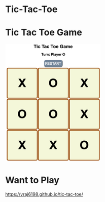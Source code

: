 # Tic-Tac-Toe
# Tic Tac Toe Game
<img src ="https://raw.githubusercontent.com/vraj6198/Tic-Tac-Toe/master/image.png" width="300" heigth="300">

# Want to Play

https://vraj6198.github.io/tic-tac-toe/
